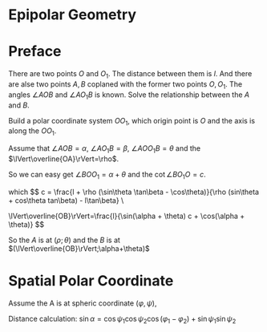 Epipolar Geometry
=================


# Preface

There are two points $O$ and $O_1$. The distance between them is $l$. And there are alse two points $A, B$
coplaned with the former two points $O, O_1$. The angles $\angle AOB$ and $\angle AO_1B$ is known.
Solve the relationship between the $A$ and $B$.

Build a polar coordinate system $OO_1$, which origin point is $O$ and the axis is along the $OO_1$.

Assume that $\angle AOB=\alpha$, $\angle AO_1B=\beta$, $\angle AOO_1B=\theta$ and the $\lVert\overline{OA}\rVert=\rho$.

So we can easy get $\angle BOO_1=\alpha+\theta$ and the $\cot\angle BO_1O=c$.

which
$$
c = \frac{l + \rho (\sin\theta \tan\beta - \cos\theta)}{\rho (sin\theta + cos\theta tan\beta) - l\tan\beta} \\

\lVert\overline{OB}\rVert=\frac{l}{\sin(\alpha + \theta) c + \cos(\alpha + \theta)}
$$

So the $A$ is at $(\rho;\theta)$ and the $B$ is at $(\lVert\overline{OB}\rVert;\alpha+\theta)$

# Spatial Polar Coordinate

Assume the A is at spheric coordinate $(\varphi, \psi)$,

Distance calculation: $\sin\alpha=\cos\psi_1\cos\psi_2\cos(\varphi_1-\varphi_2)+\sin\psi_1\sin\psi_2$
